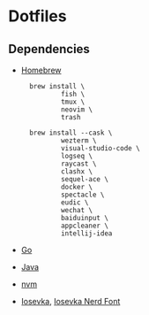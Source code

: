 # Dotfiles

## Dependencies

- [Homebrew](https://brew.sh/)
        
        brew install \
                fish \
                tmux \
                neovim \
                trash

        brew install --cask \
                wezterm \
                visual-studio-code \
                logseq \
                raycast \
                clashx \
                sequel-ace \
                docker \
                spectacle \
                eudic \
                wechat \
                baiduinput \
                appcleaner \
                intellij-idea

- [Go](https://go.dev/dl/)
- [Java](https://www.oracle.com/java/technologies/downloads/#jdk18-mac)
- [nvm](https://github.com/nvm-sh/nvm)
- [Iosevka](https://github.com/be5invis/Iosevka/releases), [Iosevka Nerd Font](https://github.com/ryanoasis/nerd-fonts/releases)
